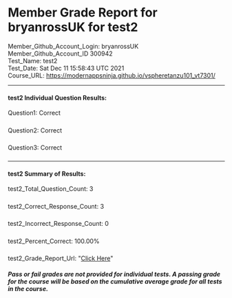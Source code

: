# Member Grade Report for bryanrossUK for test2  
   
Member_Github_Account_Login: bryanrossUK  
Member_Github_Account_ID 300942  
Test_Name: test2  
Test_Date: Sat Dec 11 15:58:43 UTC 2021  
Course_URL: https://modernappsninja.github.io/vspheretanzu101_vt7301/  
   
---  
#### test2 Individual Question Results:  
Question1: Correct  
#####  
Question2: Correct  
#####  
Question3: Correct  
#####  
---  
#### test2 Summary of Results:  
test2_Total_Question_Count: 3  
#####  
test2_Correct_Response_Count: 3  
#####  
test2_Incorrect_Response_Count: 0  
#####  
test2_Percent_Correct: 100.00%  
#####  
test2_Grade_Report_Url: "[Click Here](https://github.com/modernappsninjas/bryanrossUK/blob/main/static/userdata/courses/vspheretanzu101_vt7301/grade_report.pr1385.test2.md)"
##### Pass or fail grades are not provided for individual tests. A passing grade for the course will be based on the cumulative average grade for all tests in the course.  
